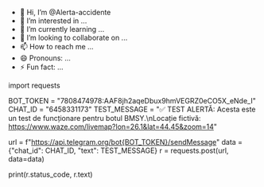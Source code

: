 - 👋 Hi, I’m @Alerta-accidente
- 👀 I’m interested in ...
- 🌱 I’m currently learning ...
- 💞️ I’m looking to collaborate on ...
- 📫 How to reach me ...
- 😄 Pronouns: ...
- ⚡ Fun fact: ...

<!---
Alerta-accidente/Alerta-accidente is a ✨ special ✨ repository because its `README.md` (this file) appears on your GitHub profile.
You can click the Preview link to take a look at your changes.
--->
import requests

BOT_TOKEN = "7808474978:AAF8jh2aqeDbux9hmVEGRZ0eCO5X_eNde_I"
CHAT_ID = "6458331173"
TEST_MESSAGE = "✅ TEST ALERTĂ: Acesta este un test de funcționare pentru botul BMSY.\nLocație fictivă: https://www.waze.com/livemap?lon=26.1&lat=44.45&zoom=14"

url = f"https://api.telegram.org/bot{BOT_TOKEN}/sendMessage"
data = {"chat_id": CHAT_ID, "text": TEST_MESSAGE}
r = requests.post(url, data=data)

print(r.status_code, r.text)
